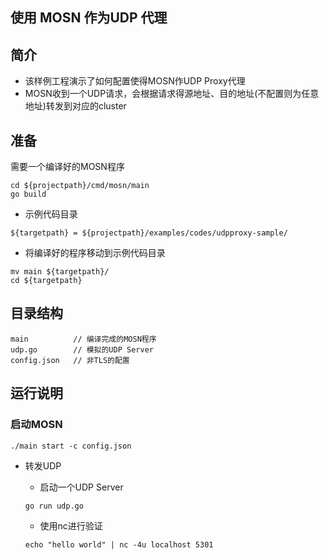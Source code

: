 ## 使用 MOSN 作为UDP 代理

## 简介

+ 该样例工程演示了如何配置使得MOSN作UDP Proxy代理
+ MOSN收到一个UDP请求，会根据请求得源地址、目的地址(不配置则为任意地址)转发到对应的cluster

## 准备

需要一个编译好的MOSN程序
```
cd ${projectpath}/cmd/mosn/main
go build
```

+ 示例代码目录

```
${targetpath} = ${projectpath}/examples/codes/udpproxy-sample/
```

+ 将编译好的程序移动到示例代码目录

```
mv main ${targetpath}/
cd ${targetpath}
```


## 目录结构

```
main          // 编译完成的MOSN程序
udp.go        // 模拟的UDP Server
config.json   // 非TLS的配置
```

## 运行说明

### 启动MOSN


```
./main start -c config.json
```

+ 转发UDP

  + 启动一个UDP Server

  ```
  go run udp.go 
  ```

  + 使用nc进行验证

  ```
  echo "hello world" | nc -4u localhost 5301
  ```

